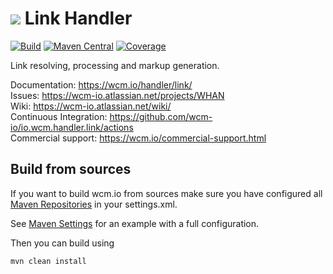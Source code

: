 <img src="https://wcm.io/images/favicon-16@2x.png"/> Link Handler
======
[![Build](https://github.com/wcm-io/io.wcm.handler.link/workflows/Build/badge.svg?branch=develop)](https://github.com/wcm-io/io.wcm.handler.link/actions?query=workflow%3ABuild+branch%3Adevelop)
[![Maven Central](https://img.shields.io/maven-central/v/io.wcm/io.wcm.handler.link)](https://repo1.maven.org/maven2/io/wcm/io.wcm.handler.link/)
[![Coverage](https://sonarcloud.io/api/project_badges/measure?project=wcm-io_io.wcm.handler.link&metric=coverage)](https://sonarcloud.io/summary/new_code?id=wcm-io_io.wcm.handler.link)

Link resolving, processing and markup generation.

Documentation: https://wcm.io/handler/link/<br/>
Issues: https://wcm-io.atlassian.net/projects/WHAN<br/>
Wiki: https://wcm-io.atlassian.net/wiki/<br/>
Continuous Integration: https://github.com/wcm-io/io.wcm.handler.link/actions<br/>
Commercial support: https://wcm.io/commercial-support.html


## Build from sources

If you want to build wcm.io from sources make sure you have configured all [Maven Repositories](https://wcm.io/maven.html) in your settings.xml.

See [Maven Settings](https://github.com/wcm-io/io.wcm.handler.link/blob/develop/.maven-settings.xml) for an example with a full configuration.

Then you can build using

```
mvn clean install
```
